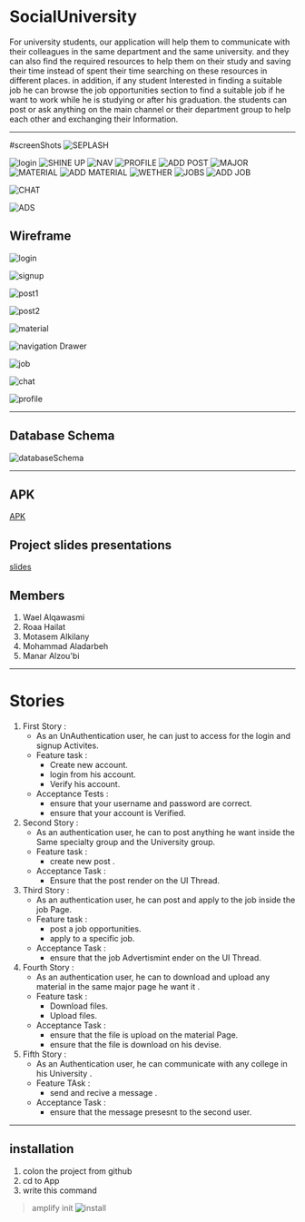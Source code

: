 # SocialUniversity

For university students, our application will help them to communicate with their 
colleagues in the same department and the same university. and they can also find the
required resources to help them on their study and saving their time instead of spent their
time searching on these resources in different places. in addition, if any student 
Interested in finding a suitable job he can browse the job opportunities section to find
a suitable job if he want to work while he is studying or after his graduation.
the students can post or ask anything on the main channel or their department group to 
help each other and exchanging their Information.

___

#screenShots
![SEPLASH](image/Screenshot_20220705_233648.png)

![login](image/Screenshot_20220705_233532.png)
![SHINE UP](image/Screenshot_20220705_233440.png)
![NAV](image/navD.png)
![PROFILE](image/Screenshot_20220705_232341.png)
![ADD POST](image/Screenshot_20220705_234722.png)
![MAJOR](image/Screenshot_20220705_232726.png)
![MATERIAL](image/HOMEs.png)
![ADD MATERIAL](image/Screenshot_20220705_234707.png)
![WETHER](image/Screenshot_20220705_233050.png)
![JOBS](image/Screenshot_20220705_233107.png)
![ADD JOB](image/Screenshot_20220705_234739.png)

![CHAT](image/Screenshot_20220705_233249.png)



![ADS](image/Screenshot_20220705_233449.png)

## Wireframe

![login](image/login_page.png)

![signup](image/Signup_page.png)

![post1](image/page1_page.png)

![post2](image/Page2_page.png)

![material](image/Material_page.png)

![navigation Drawer](image/Navigation_page.png)

![job](image/job_page.png)

![chat](image/chat_page.png)

![profile](image/profile.png)


___


## Database Schema

![databaseSchema](image/database_schema.png)
___




## APK
[APK](App/app-debug.apk)


## Project slides presentations
[slides](Social_university.pptx)
## Members

1. Wael Alqawasmi
2. Roaa Hailat
3. Motasem Alkilany
4. Mohammad Aladarbeh
5. Manar Alzou'bi
___

# Stories

1. First Story :
    * As an UnAuthentication user, he can just to access for the login and signup Activites.
    * Feature task : 
        - Create new account.
        - login from his account.
        - Verify his account.
    * Acceptance Tests :
        - ensure that your username and password are correct.
        - ensure that your account is Verified.
2. Second Story : 
    * As an authentication user, he can to post anything he want inside the Same specialty group and the University group.
    * Feature task : 
        - create new post .
    * Acceptance Task : 
        - Ensure that the post render on the UI Thread.
3. Third Story : 
    * As an authentication user, he can post and apply to the job inside the job Page.
    * Feature task : 
        - post a job opportunities.
        - apply to a specific job.
    * Acceptance Task : 
        - ensure that the job Advertismint ender on the UI Thread.
4. Fourth Story : 
    * As an authentication user, he can to download and upload any material in the same major page he want it .
    * Feature task : 
        - Download files.
        - Upload files.
    * Acceptance Task : 
        - ensure that the file is upload on the material Page.
        - ensure that the file is download on his devise.
5. Fifth Story : 
    * As an Authentication user, he can communicate with any college in his University .
    * Feature TAsk : 
        - send and recive a message .
    * Acceptance Task : 
        - ensure that the message presesnt to the second user.

___

## installation
1. colon the project from github
2. cd to App
3. write this command 
> amplify init
![install](image/install.png)


